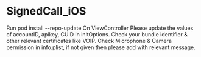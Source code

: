 # SignedCall_iOS

Run pod install --repo-update
On ViewController Please update the values of accountID, apikey, CUID in initOptions.
Check your bundle identifier & other relevant certificates like VOIP.
Check Microphone & Camera permission in info.plist, if not given then please add with relevant message.

